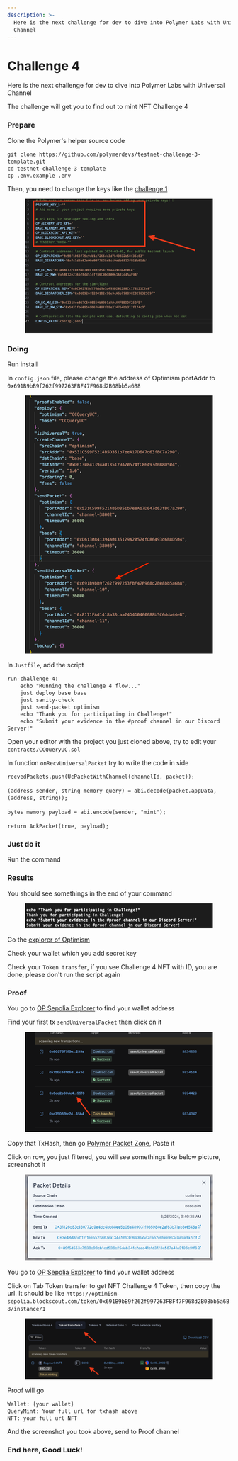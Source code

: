 ```yaml
---
description: >-
  Here is the next challenge for dev to dive into Polymer Labs with Universal
  Channel
---
```


# Challenge 4

Here is the next challenge for dev to dive into Polymer Labs with Universal Channel

The challenge will get you to find out to mint NFT Challenge 4

### Prepare <a href="#prepare" id="prepare"></a>

Clone the Polymer's helper source code

```
git clone https://github.com/polymerdevs/testnet-challenge-3-template.git
cd testnet-challenge-3-template
cp .env.example .env
```

Then, you need to change the keys like the [challenge 1](challenge-1.md)

<figure><img src="../.gitbook/assets/image (5).png" alt=""><figcaption></figcaption></figure>

### Doing <a href="#doing" id="doing"></a>

Run install

In `config.json` file, please change the address of Optimism portAddr to `0x691B9bB9f262f997263FBF47F968d2B08bb5a6B8`

<figure><img src="../.gitbook/assets/image (6).png" alt=""><figcaption></figcaption></figure>

In `Justfile`, add the script

```
run-challenge-4:
    echo "Running the challenge 4 flow..."
    just deploy base base
    just sanity-check
    just send-packet optimism
    echo "Thank you for participating in Challenge!"
    echo "Submit your evidence in the #proof channel in our Discord Server!"
```

Open your editor with the project you just cloned above, try to edit your `contracts/CCQueryUC.sol`

In function `onRecvUniversalPacket` try to write the code in side

```
recvedPackets.push(UcPacketWithChannel(channelId, packet));

(address sender, string memory query) = abi.decode(packet.appData, (address, string));

bytes memory payload = abi.encode(sender, "mint");

return AckPacket(true, payload);
```

### Just do it <a href="#just-do-it" id="just-do-it"></a>

Run the command

### Results <a href="#results" id="results"></a>

You should see somethings in the end of your command

<figure><img src="../.gitbook/assets/image (7).png" alt=""><figcaption></figcaption></figure>

Go the [explorer of Optimism](https://optimism-sepolia.blockscout.com/)

Check your wallet which you add secret key

Check your `Token transfer`, if you see Challenge 4 NFT with ID, you are done, please don't run the script again

### Proof <a href="#proof" id="proof"></a>

You go to [OP Sepolia Explorer](https://optimism-sepolia.blockscout.com/) to find your wallet address

Find your first tx `sendUniversalPacket` then click on it

<figure><img src="../.gitbook/assets/image (8).png" alt=""><figcaption></figcaption></figure>

Copy that TxHash, then go [Polymer Packet Zone](https://sepolia.polymer.zone/packets), Paste it

Click on row, you just filtered, you will see somethings like below picture, screenshot it

<figure><img src="../.gitbook/assets/image (9).png" alt=""><figcaption></figcaption></figure>

You go to [OP Sepolia Explorer](https://optimism-sepolia.blockscout.com/) to find your wallet address

Click on Tab Token transfer to get NFT Challenge 4 Token, then copy the url. It should be like `https://optimism-sepolia.blockscout.com/token/0x691B9bB9f262f997263FBF47F968d2B08bb5a6B8/instance/1`

<figure><img src="../.gitbook/assets/image (10).png" alt=""><figcaption></figcaption></figure>

Proof will go

```
Wallet: {your wallet}
QueryMint: Your full url for txhash above
NFT: your full url NFT 
```

And the screenshot you took above, send to Proof channel

### End here, Good Luck! <a href="#end-here-good-luck" id="end-here-good-luck"></a>
